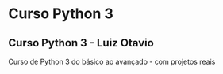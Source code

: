 # Curso Python 3
## Curso Python 3 - Luiz Otavio
Curso de Python 3 do básico ao avançado - com projetos reais
